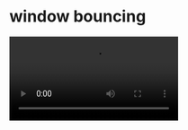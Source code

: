 # window bouncing
![demo.webm](https://github.com/cutplane1/tinythings/raw/refs/heads/master/winbounce/res/demo.webm)
